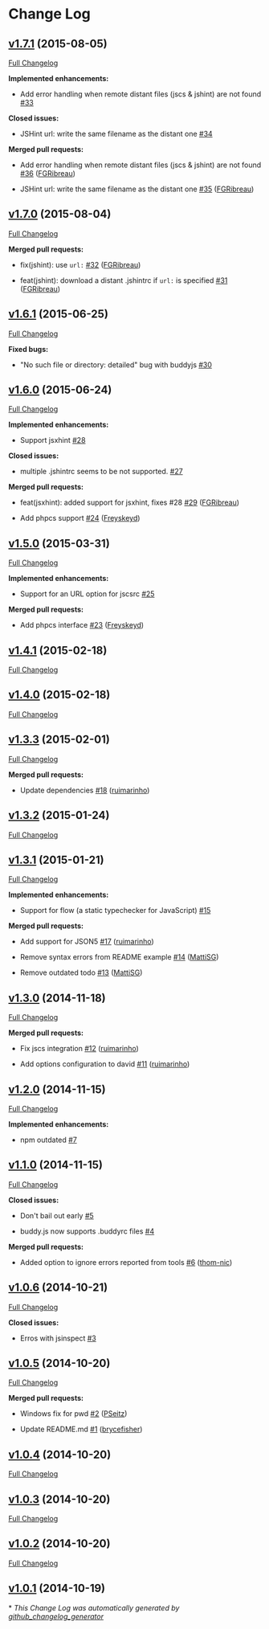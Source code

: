 # Change Log

## [v1.7.1](https://github.com/fgribreau/check-build/tree/v1.7.1) (2015-08-05)

[Full Changelog](https://github.com/fgribreau/check-build/compare/v1.7.0...v1.7.1)

**Implemented enhancements:**

- Add error handling when remote distant files \(jscs & jshint\) are not found [\#33](https://github.com/FGRibreau/check-build/issues/33)

**Closed issues:**

- JSHint url: write the same filename as the distant one [\#34](https://github.com/FGRibreau/check-build/issues/34)

**Merged pull requests:**

- Add error handling when remote distant files \(jscs & jshint\) are not found [\#36](https://github.com/FGRibreau/check-build/pull/36) ([FGRibreau](https://github.com/FGRibreau))

- JSHint url: write the same filename as the distant one [\#35](https://github.com/FGRibreau/check-build/pull/35) ([FGRibreau](https://github.com/FGRibreau))

## [v1.7.0](https://github.com/fgribreau/check-build/tree/v1.7.0) (2015-08-04)

[Full Changelog](https://github.com/fgribreau/check-build/compare/v1.6.1...v1.7.0)

**Merged pull requests:**

- fix\(jshint\): use `url:` [\#32](https://github.com/FGRibreau/check-build/pull/32) ([FGRibreau](https://github.com/FGRibreau))

- feat\(jshint\): download a distant .jshintrc if `url:` is specified [\#31](https://github.com/FGRibreau/check-build/pull/31) ([FGRibreau](https://github.com/FGRibreau))

## [v1.6.1](https://github.com/fgribreau/check-build/tree/v1.6.1) (2015-06-25)

[Full Changelog](https://github.com/fgribreau/check-build/compare/v1.6.0...v1.6.1)

**Fixed bugs:**

- "No such file or directory: detailed" bug with buddyjs [\#30](https://github.com/FGRibreau/check-build/issues/30)

## [v1.6.0](https://github.com/fgribreau/check-build/tree/v1.6.0) (2015-06-24)

[Full Changelog](https://github.com/fgribreau/check-build/compare/v1.5.0...v1.6.0)

**Implemented enhancements:**

- Support jsxhint [\#28](https://github.com/FGRibreau/check-build/issues/28)

**Closed issues:**

- multiple .jshintrc seems to be not supported.  [\#27](https://github.com/FGRibreau/check-build/issues/27)

**Merged pull requests:**

- feat\(jsxhint\): added support for jsxhint, fixes \#28 [\#29](https://github.com/FGRibreau/check-build/pull/29) ([FGRibreau](https://github.com/FGRibreau))

- Add phpcs support [\#24](https://github.com/FGRibreau/check-build/pull/24) ([Freyskeyd](https://github.com/Freyskeyd))

## [v1.5.0](https://github.com/fgribreau/check-build/tree/v1.5.0) (2015-03-31)

[Full Changelog](https://github.com/fgribreau/check-build/compare/v1.4.1...v1.5.0)

**Implemented enhancements:**

- Support for an URL option for jscsrc [\#25](https://github.com/FGRibreau/check-build/issues/25)

**Merged pull requests:**

- Add phpcs interface [\#23](https://github.com/FGRibreau/check-build/pull/23) ([Freyskeyd](https://github.com/Freyskeyd))

## [v1.4.1](https://github.com/fgribreau/check-build/tree/v1.4.1) (2015-02-18)

[Full Changelog](https://github.com/fgribreau/check-build/compare/v1.4.0...v1.4.1)

## [v1.4.0](https://github.com/fgribreau/check-build/tree/v1.4.0) (2015-02-18)

[Full Changelog](https://github.com/fgribreau/check-build/compare/v1.3.3...v1.4.0)

## [v1.3.3](https://github.com/fgribreau/check-build/tree/v1.3.3) (2015-02-01)

[Full Changelog](https://github.com/fgribreau/check-build/compare/v1.3.2...v1.3.3)

**Merged pull requests:**

- Update dependencies [\#18](https://github.com/FGRibreau/check-build/pull/18) ([ruimarinho](https://github.com/ruimarinho))

## [v1.3.2](https://github.com/fgribreau/check-build/tree/v1.3.2) (2015-01-24)

[Full Changelog](https://github.com/fgribreau/check-build/compare/v1.3.1...v1.3.2)

## [v1.3.1](https://github.com/fgribreau/check-build/tree/v1.3.1) (2015-01-21)

[Full Changelog](https://github.com/fgribreau/check-build/compare/v1.3.0...v1.3.1)

**Implemented enhancements:**

- Support for flow \(a static typechecker for JavaScript\) [\#15](https://github.com/FGRibreau/check-build/issues/15)

**Merged pull requests:**

- Add support for JSON5 [\#17](https://github.com/FGRibreau/check-build/pull/17) ([ruimarinho](https://github.com/ruimarinho))

- Remove syntax errors from README example [\#14](https://github.com/FGRibreau/check-build/pull/14) ([MattiSG](https://github.com/MattiSG))

- Remove outdated todo [\#13](https://github.com/FGRibreau/check-build/pull/13) ([MattiSG](https://github.com/MattiSG))

## [v1.3.0](https://github.com/fgribreau/check-build/tree/v1.3.0) (2014-11-18)

[Full Changelog](https://github.com/fgribreau/check-build/compare/v1.2.0...v1.3.0)

**Merged pull requests:**

- Fix jscs integration [\#12](https://github.com/FGRibreau/check-build/pull/12) ([ruimarinho](https://github.com/ruimarinho))

- Add options configuration to david [\#11](https://github.com/FGRibreau/check-build/pull/11) ([ruimarinho](https://github.com/ruimarinho))

## [v1.2.0](https://github.com/fgribreau/check-build/tree/v1.2.0) (2014-11-15)

[Full Changelog](https://github.com/fgribreau/check-build/compare/v1.1.0...v1.2.0)

**Implemented enhancements:**

- npm outdated [\#7](https://github.com/FGRibreau/check-build/issues/7)

## [v1.1.0](https://github.com/fgribreau/check-build/tree/v1.1.0) (2014-11-15)

[Full Changelog](https://github.com/fgribreau/check-build/compare/v1.0.6...v1.1.0)

**Closed issues:**

- Don't bail out early [\#5](https://github.com/FGRibreau/check-build/issues/5)

- buddy.js now supports .buddyrc files [\#4](https://github.com/FGRibreau/check-build/issues/4)

**Merged pull requests:**

- Added option to ignore errors reported from tools [\#6](https://github.com/FGRibreau/check-build/pull/6) ([thom-nic](https://github.com/thom-nic))

## [v1.0.6](https://github.com/fgribreau/check-build/tree/v1.0.6) (2014-10-21)

[Full Changelog](https://github.com/fgribreau/check-build/compare/v1.0.5...v1.0.6)

**Closed issues:**

- Erros with jsinspect [\#3](https://github.com/FGRibreau/check-build/issues/3)

## [v1.0.5](https://github.com/fgribreau/check-build/tree/v1.0.5) (2014-10-20)

[Full Changelog](https://github.com/fgribreau/check-build/compare/v1.0.4...v1.0.5)

**Merged pull requests:**

- Windows fix for pwd [\#2](https://github.com/FGRibreau/check-build/pull/2) ([PSeitz](https://github.com/PSeitz))

- Update README.md [\#1](https://github.com/FGRibreau/check-build/pull/1) ([brycefisher](https://github.com/brycefisher))

## [v1.0.4](https://github.com/fgribreau/check-build/tree/v1.0.4) (2014-10-20)

[Full Changelog](https://github.com/fgribreau/check-build/compare/v1.0.3...v1.0.4)

## [v1.0.3](https://github.com/fgribreau/check-build/tree/v1.0.3) (2014-10-20)

[Full Changelog](https://github.com/fgribreau/check-build/compare/v1.0.2...v1.0.3)

## [v1.0.2](https://github.com/fgribreau/check-build/tree/v1.0.2) (2014-10-20)

[Full Changelog](https://github.com/fgribreau/check-build/compare/v1.0.1...v1.0.2)

## [v1.0.1](https://github.com/fgribreau/check-build/tree/v1.0.1) (2014-10-19)



\* *This Change Log was automatically generated by [github_changelog_generator](https://github.com/skywinder/Github-Changelog-Generator)*